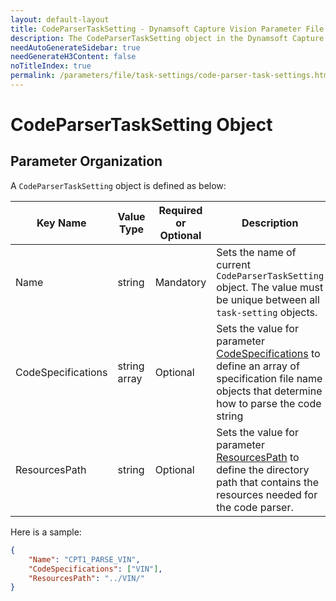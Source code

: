 ```yaml
---
layout: default-layout
title: CodeParserTaskSetting - Dynamsoft Capture Vision Parameter File
description: The CodeParserTaskSetting object in the Dynamsoft Capture Vision Parameter File. 
needAutoGenerateSidebar: true
needGenerateH3Content: false
noTitleIndex: true
permalink: /parameters/file/task-settings/code-parser-task-settings.html
---
```


# CodeParserTaskSetting Object

## Parameter Organization

A `CodeParserTaskSetting` object is defined as below:

| Key Name | Value Type | Required or Optional | Description |
|---|---|---|---|
| Name | string | Mandatory | Sets the name of current `CodeParserTaskSetting` object. The value must be unique between all `task-setting` objects. |
| CodeSpecifications | string array | Optional | Sets the value for parameter [CodeSpecifications]({{site.dcv_parameters_reference}}code-parser-task-settings/code-specifications.html) to define an array of specification file name objects that determine how to parse the code string |
| ResourcesPath | string | Optional | Sets the value for parameter [ResourcesPath]({{site.dcv_parameters_reference}}code-parser-task-settings/resources-path.html) to define the directory path that contains the resources needed for the code parser. |

Here is a sample:

```JSON
{
    "Name": "CPT1_PARSE_VIN",
    "CodeSpecifications": ["VIN"], 
    "ResourcesPath": "../VIN/" 
}
```
